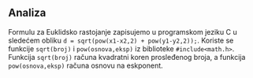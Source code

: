 ## Analiza

Formulu za Euklidsko rastojanje zapisujemo u programskom jeziku C u sledećem obliku ```d = sqrt(pow(x1-x2,2) + pow(y1-y2,2));```. Koriste se funkcije ```sqrt(broj)``` i ```pow(osnova,eksp)``` iz biblioteke ```#include<math.h>```. Funkcija ```sqrt(broj)``` računa kvadratni koren prosleđenog broja, a funkcija ```pow(osnova,eksp)``` računa osnovu na eskponent.
